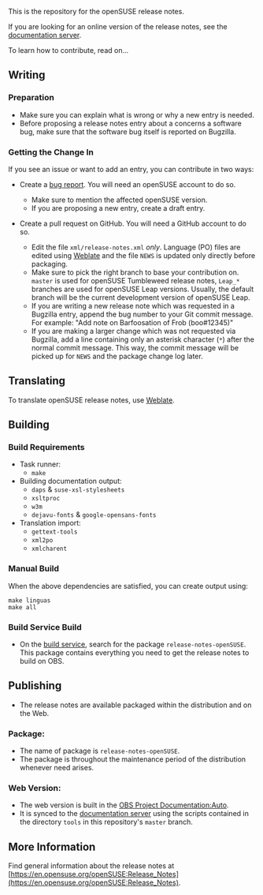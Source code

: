 This is the repository for the openSUSE release notes.

If you are looking for an online version of the release notes, see the
[documentation server](https://doc.opensuse.org/release-notes).

To learn how to contribute, read on...

## Writing

### Preparation
  * Make sure you can explain what is wrong or why a new entry is needed.
  * Before proposing a release notes entry about a concerns a software bug,
    make sure that the software bug itself is reported on Bugzilla.

### Getting the Change In
If you see an issue or want to add an entry, you can contribute in two ways:

* Create a [bug report](https://bugzilla.opensuse.org/enter_bug.cgi?&product=openSUSE%20Distribution&component=Release%20Notes&short_desc=[rn]+&assigned_to=sknorr%40suse.com).
  You will need an openSUSE account to do so.
  * Make sure to mention the affected openSUSE version.
  * If you are proposing a new entry, create a draft entry.

* Create a pull request on GitHub. You will need a GitHub account to do so.
  * Edit the file `xml/release-notes.xml` *only*. Language (PO) files are
    edited using [Weblate](https://l10n.opensuse.org/projects/release-notes-opensuse/)
    and the file `NEWS` is updated only directly before packaging.
  * Make sure to pick the right branch to base your contribution on. `master` is
    used for openSUSE Tumbleweed release notes, `Leap_*` branches are used for
    openSUSE Leap versions. Usually, the default branch will be the current
    development version of openSUSE Leap.
  * If you are writing a new release note which was requested in a Bugzilla
    entry, append the bug number to your Git commit message.
    For example: "Add note on Barfoosation of Frob (boo#12345)"
  * If you are making a larger change which was not requested via Bugzilla,
    add a line containing only an asterisk character (`*`) after the normal
    commit message. This way, the commit message will be picked up for `NEWS`
    and the package change log later.

## Translating

To translate openSUSE release notes, use [Weblate](https://l10n.opensuse.org/projects/release-notes-opensuse/).

## Building

### Build Requirements

* Task runner:
  - `make`
* Building documentation output:
  - `daps` & `suse-xsl-stylesheets`
  - `xsltproc`
  - `w3m`
  - `dejavu-fonts` & `google-opensans-fonts`
* Translation import:
  - `gettext-tools`
  - `xml2po`
  - `xmlcharent`

### Manual Build

When the above dependencies are satisfied, you can create output using:

  ```
  make linguas
  make all
  ```

### Build Service Build
* On the [build service](https://build.opensuse.org), search for the package
  `release-notes-openSUSE`. This package contains everything you need
  to get the release notes to build on OBS.


## Publishing

* The release notes are available packaged within the distribution and on the
  Web.

### Package:
  * The name of package is `release-notes-openSUSE`.
  * The package is throughout the maintenance period of the distribution
    whenever need arises.

### Web Version:
  * The web version is built in the [OBS Project Documentation:Auto](https://build.opensuse.org/project/show/Documentation:Auto).
  * It is synced to the [documentation server](https://doc.opensuse.org/release-notes)
    using the scripts contained in the directory `tools` in this repository's
    `master` branch.

## More Information

Find general information about the release notes at
[https://en.opensuse.org/openSUSE:Release_Notes](https://en.opensuse.org/openSUSE:Release_Notes).

